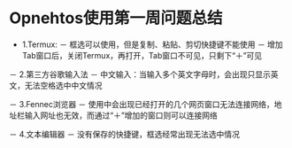 # Opnehtos使用第一周问题总结
  - 1.Termux:
    － 框选可以使用，但是复制、粘贴、剪切快捷键不能使用
    － 增加Tab窗口后，关闭Termux，再打开，Tab窗口不可见，只剩下“＋”可见
    
  － 2.第三方谷歌输入法
    － 中文输入：当输入多个英文字母时，会出现只显示英文，无法空格选中中文情况
    
  － 3.Fennec浏览器
    － 使用中会出现已经打开的几个网页窗口无法连接网络，地址栏输入网址也无效，而通过“＋”增加的窗口则可以连接网络
    
  － 4.文本编辑器
    － 没有保存的快捷键，框选经常出现无法选中情况
    
